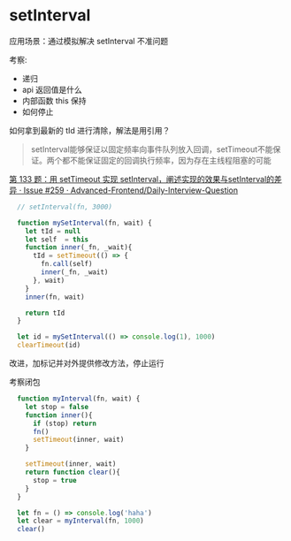 # setInterval

应用场景：通过模拟解决 setInterval 不准问题

考察:
- 递归
- api 返回值是什么
- 内部函数 this 保持
- 如何停止

如何拿到最新的 tId 进行清除，解法是用引用？
> setInterval能够保证以固定频率向事件队列放入回调，setTimeout不能保证。两个都不能保证固定的回调执行频率，因为存在主线程阻塞的可能

[第 133 题：用 setTimeout 实现 setInterval，阐述实现的效果与setInterval的差异 · Issue #259 · Advanced-Frontend/Daily-Interview-Question](https://github.com/Advanced-Frontend/Daily-Interview-Question/issues/259#issuecomment-687007642)

```js
  // setInterval(fn, 3000)

  function mySetInterval(fn, wait) {
    let tId = null
    let self  = this
    function inner(_fn, _wait){
      tId = setTimeout(() => {
        fn.call(self)
        inner(_fn, _wait)
      }, wait)
    }
    inner(fn, wait)

    return tId
  }

  let id = mySetInterval(() => console.log(1), 1000)
  clearTimeout(id)
```

改进，加标记并对外提供修改方法，停止运行

考察闭包
```js
  function myInterval(fn, wait) {
    let stop = false
    function inner(){
      if (stop) return
      fn()
      setTimeout(inner, wait)
    }

    setTimeout(inner, wait)
    return function clear(){
      stop = true
    }
  }

  let fn = () => console.log('haha')
  let clear = myInterval(fn, 1000)
  clear()
```

